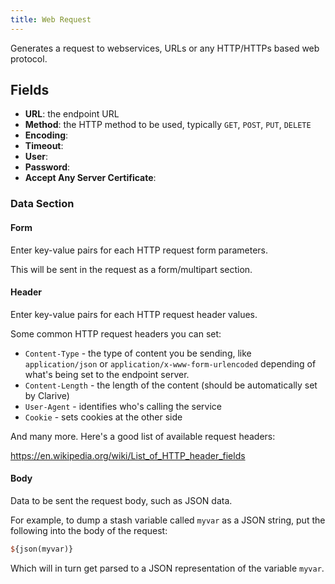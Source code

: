 ```yaml
---
title: Web Request
---
```


Generates a request to webservices, URLs
or any HTTP/HTTPs based web protocol.

## Fields

- **URL**: the endpoint URL
- **Method**: the HTTP method to be used, typically `GET`, `POST`, `PUT`, `DELETE`
- **Encoding**:
- **Timeout**:
- **User**:
- **Password**:
- **Accept Any Server Certificate**:

### Data Section

#### Form

Enter key-value pairs for each
HTTP request form parameters.

This will be sent in the request as
a form/multipart section.

#### Header

Enter key-value pairs for each
HTTP request header values.

Some common HTTP request headers you can set:

- `Content-Type` - the type of content you be sending, like `application/json` or `application/x-www-form-urlencoded`
depending of what's being set to the endpoint server.
- `Content-Length` - the length of the content (should be automatically set by Clarive)
- `User-Agent` - identifies who's calling the service
- `Cookie` - sets cookies at the other side

And many more. Here's a good list of available request headers:

https://en.wikipedia.org/wiki/List_of_HTTP_header_fields

#### Body

Data to be sent the request body,
such as JSON data.

For example, to dump a stash variable called `myvar`
as a JSON string, put the following into the body of the request:

```perl
${json(myvar)}
```

Which will in turn get parsed to a JSON representation
of the variable `myvar`.
